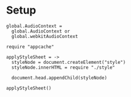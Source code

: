 Setup
=====

    global.AudioContext = 
      global.AudioContext or
      global.webkitAudioContext

    require "appcache"

    applyStyleSheet = ->
      styleNode = document.createElement("style")
      styleNode.innerHTML = require "./style"

      document.head.appendChild(styleNode)

    applyStyleSheet()
